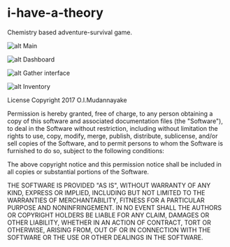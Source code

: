 # i-have-a-theory
Chemistry based adventure-survival game.

![alt Main](https://github.com/OshanIvantha/i-have-a-theory/blob/master/Project/Screenshots/Screenshot_1488532682.png)

![alt Dashboard](https://github.com/OshanIvantha/i-have-a-theory/blob/master/Project/Screenshots/Screenshot_1488532954.png)

![alt Gather interface](https://github.com/OshanIvantha/i-have-a-theory/blob/master/Project/Screenshots/Screenshot_1488532983.png)

![alt Inventory](https://github.com/OshanIvantha/i-have-a-theory/blob/master/Project/Screenshots/Screenshot_1488533009.png)

License
Copyright 2017 O.I.Mudannayake

Permission is hereby granted, free of charge, to any person obtaining a copy of this software and associated documentation files (the "Software"), to deal in the Software without restriction, including without limitation the rights to use, copy, modify, merge, publish, distribute, sublicense, and/or sell copies of the Software, and to permit persons to whom the Software is furnished to do so, subject to the following conditions:

The above copyright notice and this permission notice shall be included in all copies or substantial portions of the Software.

THE SOFTWARE IS PROVIDED "AS IS", WITHOUT WARRANTY OF ANY KIND, EXPRESS OR IMPLIED, INCLUDING BUT NOT LIMITED TO THE WARRANTIES OF MERCHANTABILITY, FITNESS FOR A PARTICULAR PURPOSE AND NONINFRINGEMENT. IN NO EVENT SHALL THE AUTHORS OR COPYRIGHT HOLDERS BE LIABLE FOR ANY CLAIM, DAMAGES OR OTHER LIABILITY, WHETHER IN AN ACTION OF CONTRACT, TORT OR OTHERWISE, ARISING FROM, OUT OF OR IN CONNECTION WITH THE SOFTWARE OR THE USE OR OTHER DEALINGS IN THE SOFTWARE.
